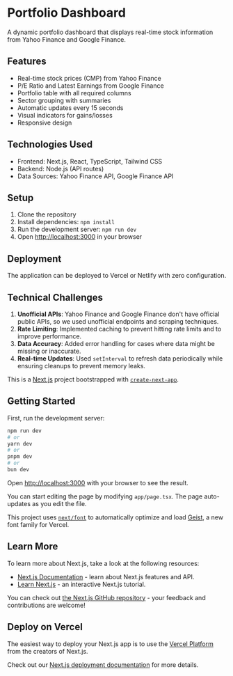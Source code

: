 # Portfolio Dashboard

A dynamic portfolio dashboard that displays real-time stock information from Yahoo Finance and Google Finance.

## Features

- Real-time stock prices (CMP) from Yahoo Finance
- P/E Ratio and Latest Earnings from Google Finance
- Portfolio table with all required columns
- Sector grouping with summaries
- Automatic updates every 15 seconds
- Visual indicators for gains/losses
- Responsive design

## Technologies Used

- Frontend: Next.js, React, TypeScript, Tailwind CSS
- Backend: Node.js (API routes)
- Data Sources: Yahoo Finance API, Google Finance API

## Setup

1. Clone the repository
2. Install dependencies: `npm install`
3. Run the development server: `npm run dev`
4. Open [http://localhost:3000](http://localhost:3000) in your browser

## Deployment

The application can be deployed to Vercel or Netlify with zero configuration.

## Technical Challenges

1. **Unofficial APIs**: Yahoo Finance and Google Finance don't have official public APIs, so we used unofficial endpoints and scraping techniques.
2. **Rate Limiting**: Implemented caching to prevent hitting rate limits and to improve performance.
3. **Data Accuracy**: Added error handling for cases where data might be missing or inaccurate.
4. **Real-time Updates**: Used `setInterval` to refresh data periodically while ensuring cleanups to prevent memory leaks.

This is a [Next.js](https://nextjs.org) project bootstrapped with [`create-next-app`](https://nextjs.org/docs/app/api-reference/cli/create-next-app).

## Getting Started

First, run the development server:

```bash
npm run dev
# or
yarn dev
# or
pnpm dev
# or
bun dev
```

Open [http://localhost:3000](http://localhost:3000) with your browser to see the result.

You can start editing the page by modifying `app/page.tsx`. The page auto-updates as you edit the file.

This project uses [`next/font`](https://nextjs.org/docs/app/building-your-application/optimizing/fonts) to automatically optimize and load [Geist](https://vercel.com/font), a new font family for Vercel.

## Learn More

To learn more about Next.js, take a look at the following resources:

- [Next.js Documentation](https://nextjs.org/docs) - learn about Next.js features and API.
- [Learn Next.js](https://nextjs.org/learn) - an interactive Next.js tutorial.

You can check out [the Next.js GitHub repository](https://github.com/vercel/next.js) - your feedback and contributions are welcome!

## Deploy on Vercel

The easiest way to deploy your Next.js app is to use the [Vercel Platform](https://vercel.com/new?utm_medium=default-template&filter=next.js&utm_source=create-next-app&utm_campaign=create-next-app-readme) from the creators of Next.js.

Check out our [Next.js deployment documentation](https://nextjs.org/docs/app/building-your-application/deploying) for more details.

